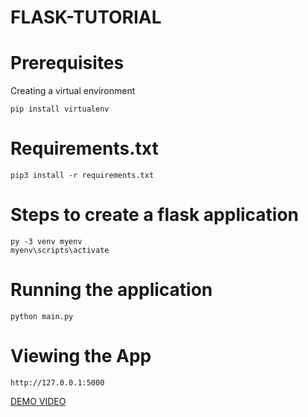 # FLASK-TUTORIAL

# Prerequisites
Creating a virtual environment

    pip install virtualenv


# Requirements.txt

    pip3 install -r requirements.txt
    
#  Steps to create a flask application 

    py -3 venv myenv
    myenv\scripts\activate
    
# Running the application

    python main.py
    
# Viewing the App

    http://127.0.0.1:5000


[DEMO VIDEO](https://drive.google.com/file/d/1ExtDqoJyHEyVMV84RqCw6IM7qSPP7gic/view?usp=sharing)
